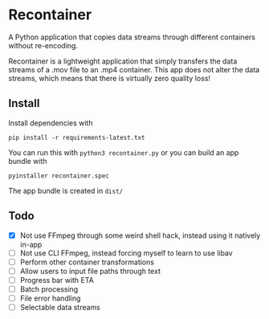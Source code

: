 # Recontainer
A Python application that copies data streams through different containers without re-encoding.

Recontainer is a lightweight application that simply transfers the data streams of a .mov file to an .mp4 container.
This app does not alter the data streams, which means that there is virtually zero quality loss!

## Install
Install dependencies with
```
pip install -r requirements-latest.txt
```
You can run this with `python3 recontainer.py` or you can build an app bundle with
```
pyinstaller recontainer.spec
```
The app bundle is created in `dist/`

## Todo
- [X] Not use FFmpeg through some weird shell hack, instead using it natively in-app
- [ ] Not use CLI FFmpeg, instead forcing myself to learn to use libav
- [ ] Perform other container transformations
- [ ] Allow users to input file paths through text
- [ ] Progress bar with ETA
- [ ] Batch processing
- [ ] File error handling
- [ ] Selectable data streams
